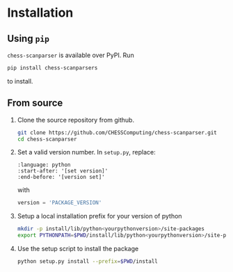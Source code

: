 # Installation

## Using `pip`
`chess-scanparser` is available over PyPI. Run
```bash
pip install chess-scanparsers
```
to install.

## From source
1. Clone the source repository from github.
   ```bash
   git clone https://github.com/CHESSComputing/chess-scanparser.git
   cd chess-scanparser
   ```
1. Set a valid version number. In `setup.py`, replace:
   ```{literalinclude} /../setup.py
   :language: python
   :start-after: '[set version]'
   :end-before: '[version set]'
   ```
   with
   ```python
   version = 'PACKAGE_VERSION'
   ```
1. Setup a local installation prefix for your version of python
   ```bash
   mkdir -p install/lib/python<yourpythonversion>/site-packages
   export PYTHONPATH=$PWD/install/lib/python<yourpythonversion>/site-packages
   ```
1. Use the setup script to install the package
   ```bash
   python setup.py install --prefix=$PWD/install
   ```
